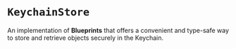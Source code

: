 # ``KeychainStore``

An implementation of **Blueprints** that offers a convenient and type-safe way to store and retrieve objects securely in the Keychain.